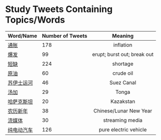 # Study Tweets Containing Topics/Words
        
| Word/Name | Number of Tweets | Meaning |
| ----- | ----- | :---: |
| [通胀](通胀.md) | 178 | inflation |
| [爆发](爆发.md) | 99 | erupt; burst out; break out |
| [短缺](短缺.md) | 224 | shortage |
| [原油](原油.md) | 60 | crude oil |
| [苏伊士运河](苏伊士运河.md) | 46 | Suez Canal |
| [汤加](汤加.md) | 29 | Tonga |
| [哈萨克斯坦](哈萨克斯坦.md) | 20 | Kazakstan |
| [农历新年](农历新年.md) | 38 | Chinese/Lunar New Year |
| [流媒体](流媒体.md) | 30 | streaming media |
| [纯电动汽车](纯电动汽车.md) | 126 | pure electric vehicle |
